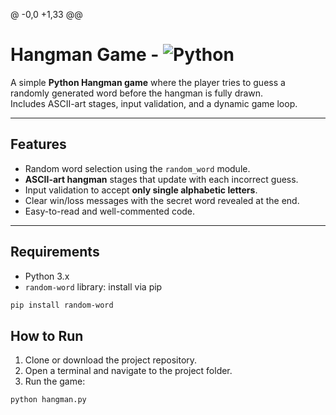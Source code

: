 @ -0,0 +1,33 @@
# Hangman Game - ![Python](https://img.shields.io/badge/python-3.13.1-blue)

A simple **Python Hangman game** where the player tries to guess a randomly generated word before the hangman is fully drawn.  
Includes ASCII-art stages, input validation, and a dynamic game loop.

---

## Features

- Random word selection using the `random_word` module.
- **ASCII-art hangman** stages that update with each incorrect guess.    
- Input validation to accept **only single alphabetic letters**.   
- Clear win/loss messages with the secret word revealed at the end.  
- Easy-to-read and well-commented code.

---

## Requirements

- Python 3.x  
- `random-word` library: install via pip

```bash
pip install random-word
```
## How to Run

1. Clone or download the project repository.  
2. Open a terminal and navigate to the project folder.  
3. Run the game:

```bash
python hangman.py